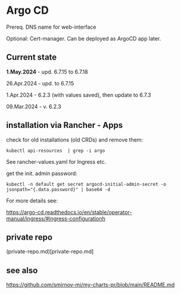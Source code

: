 # Argo CD

Prereq. DNS name for web-interface

Optional: Cert-manager. Can be deployed as ArgoCD app later.

## Current state

**1.May.2024** - upd. 6.7.15 to 6.7.18

26.Apr.2024 - upd. to 6.7.15

1.Apr.2024 - 6.2.3 (with values saved), then update to 6.7.3

09.Mar.2024 - v. 6.2.3

 
## installation via Rancher - Apps


check for old installations (old CRDs) and remove them:

```
kubectl api-resources  | grep -i argo
```


See rancher-values.yaml for Ingress etc.




get the init. admin password:

```
kubectl -n default get secret argocd-initial-admin-secret -o jsonpath="{.data.password}" | base64 -d
```


For more details see:

https://argo-cd.readthedocs.io/en/stable/operator-manual/ingress/#ingress-configurationh



##  private repo

(private-repo.md)[private-repo.md]


## see also

https://github.com/smirnov-mi/my-charts-pr/blob/main/README.md



